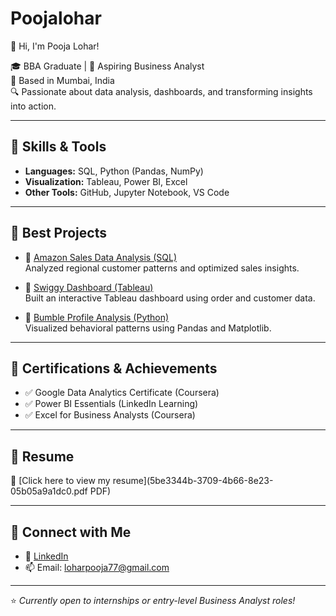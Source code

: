 # Poojalohar
👋 Hi, I'm Pooja Lohar!

🎓 BBA Graduate | 💼 Aspiring Business Analyst  
📍 Based in Mumbai, India  
🔍 Passionate about data analysis, dashboards, and transforming insights into action.

---

## 🔧 Skills & Tools
- **Languages:** SQL, Python (Pandas, NumPy)
- **Visualization:** Tableau, Power BI, Excel
- **Other Tools:** GitHub, Jupyter Notebook, VS Code

---

## 📂 Best Projects
- 🔹 [Amazon Sales Data Analysis (SQL)](https://github.com/Poojaohar/Amazon-Data-Analysis-using-SQL)  
  Analyzed regional customer patterns and optimized sales insights.
  
- 🔹 [Swiggy Dashboard (Tableau)](https://github.com/Poojaohar/Tableau-Dashboard-for-Swiggy)  
  Built an interactive Tableau dashboard using order and customer data.

- 🔹 [Bumble Profile Analysis (Python)](https://github.com/Poojaohar/Analysing-Bumble-Profiles-using-Python)  
  Visualized behavioral patterns using Pandas and Matplotlib.

---

## 🏅 Certifications & Achievements
- ✅ Google Data Analytics Certificate (Coursera)
- ✅ Power BI Essentials (LinkedIn Learning)
- ✅ Excel for Business Analysts (Coursera)

---

## 📄 Resume
📌 [Click here to view my resume](5be3344b-3709-4b66-8e23-05b05a9a1dc0.pdf
PDF)

---

## 🔗 Connect with Me
- 💼 [LinkedIn](https://www.linkedin.com/in/pooja-lohar-859924215)
- 📫 Email: loharpooja77@gmail.com

---

⭐ *Currently open to internships or entry-level Business Analyst roles!*
